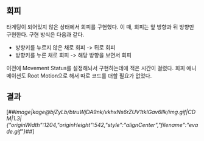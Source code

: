## 회피

타게팅이 되어있지 않은 상태에서 회피를 구현했다. 이 때, 회피는 앞 방향과 뒤 방향만 구현한다. 구현 방식은 다음과 같다.

-   방향키를 누르지 않은 채로 회피 -> 뒤로 회피
-   방향키를 누른 채로 회피 -> 해당 방향을 보면서 회피

이전에 Movement Status를 설정해놔서 구현하는데에 적은 시간이 걸렸다. 회피 애니메이션도 Root Motion으로 해서 따로 코드를 더할 필요가 없었다.

## 결과

[##_Image|kage@bjZyLb/btruWjDA9nk/vkhxNs6rZUV1tklGav6llk/img.gif|CDM|1.3|{"originWidth":1204,"originHeight":542,"style":"alignCenter","filename":"evade.gif"}_##]